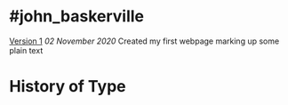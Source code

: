 #john_baskerville
===================
[Version 1](https://leoniesmythixd.github.io/john_baskerville/edit_baskerville-one.html)
*02 November 2020*
Created my first webpage marking up some plain text












History of Type 
================

